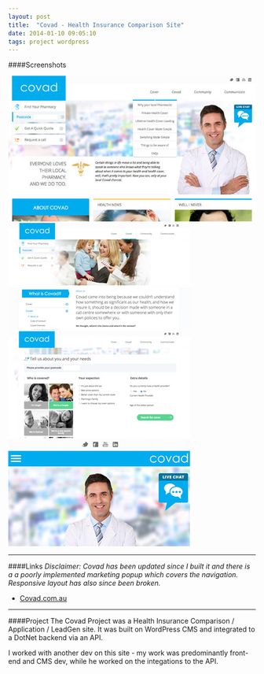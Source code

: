 ```yaml
---
layout: post
title:  "Covad - Health Insurance Comparison Site"
date: 2014-01-10 09:05:10
tags: project wordpress
---
```


####Screenshots

<div  id="gallery" class="50% row uniform">

  <div class="12u$">
    <a class="image fit thumb" href="/images/fulls/covad1.jpg">
      <img alt="Welcome" src="/images/thumbs/covad1.jpg">
    </a>
  </div>

  <div class="4u">
    <a class="image fit thumb" href="/images/fulls/covad2.jpg">
      <img alt="Pages" src="/images/thumbs/covad2.png">
    </a>
  </div>

  <div class="4u">
    <a class="image fit thumb" href="/images/fulls/covad3.jpg">
      <img alt="Posts" src="/images/thumbs/covad3.png">
    </a>
  </div>
  
  <div class="4u$">
    <a class="image fit thumb" href="/images/fulls/covad.mobile.jpg">
      <img alt="Posts" src="/images/thumbs/covad.mobile.png">
    </a>
  </div>

</div>

--- 

####Links
*Disclaimer: Covad has been updated since I built it and there is a a poorly implemented marketing popup which covers the navigation. Responsive layout has also since been broken.*  
- [Covad.com.au](http://covad.com.au)

---

####Project
The Covad Project was a Health Insurance Comparison / Application / LeadGen site. It was built on WordPress CMS and integrated to a DotNet backend via an API.

I worked with another dev on this site - my work was predominantly front-end and CMS dev, while he worked on the integations to the API.
